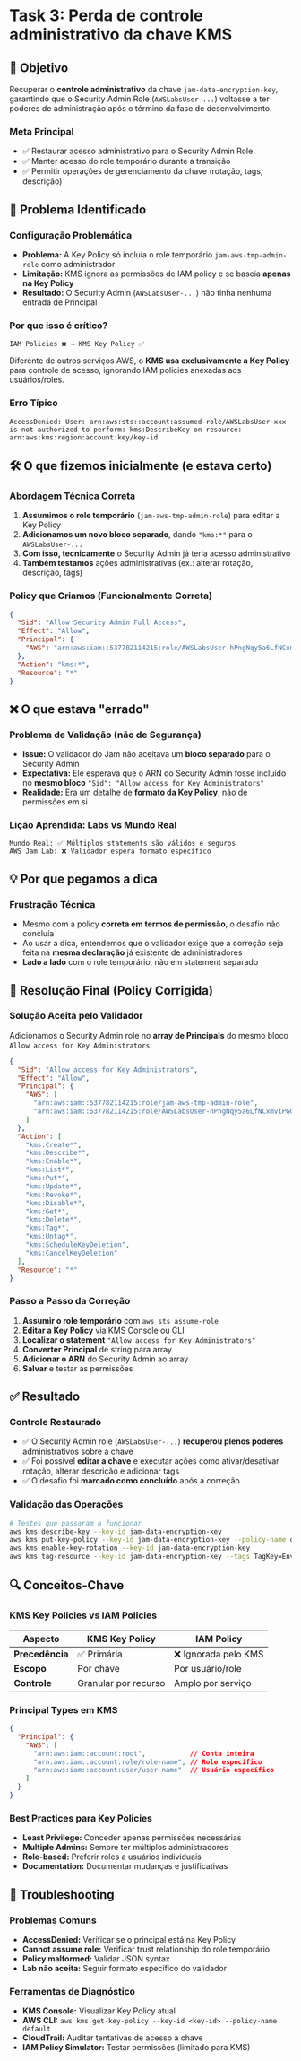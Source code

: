 # Task 3: Perda de controle administrativo da chave KMS

## 🎯 Objetivo

Recuperar o **controle administrativo** da chave `jam-data-encryption-key`, garantindo que o Security Admin Role (`AWSLabsUser-...`) voltasse a ter poderes de administração após o término da fase de desenvolvimento.

### Meta Principal
- ✅ Restaurar acesso administrativo para o Security Admin Role
- ✅ Manter acesso do role temporário durante a transição
- ✅ Permitir operações de gerenciamento da chave (rotação, tags, descrição)

## 🔎 Problema Identificado

### Configuração Problemática
- **Problema:** A Key Policy só incluía o role temporário `jam-aws-tmp-admin-role` como administrador
- **Limitação:** KMS ignora as permissões de IAM policy e se baseia **apenas na Key Policy**
- **Resultado:** O Security Admin (`AWSLabsUser-...`) não tinha nenhuma entrada de Principal

### Por que isso é crítico?
```
IAM Policies ❌ → KMS Key Policy ✅
```
Diferente de outros serviços AWS, o **KMS usa exclusivamente a Key Policy** para controle de acesso, ignorando IAM policies anexadas aos usuários/roles.

### Erro Típico
```
AccessDenied: User: arn:aws:sts::account:assumed-role/AWSLabsUser-xxx 
is not authorized to perform: kms:DescribeKey on resource: arn:aws:kms:region:account:key/key-id
```

## 🛠️ O que fizemos inicialmente (e estava certo)

### Abordagem Técnica Correta
1. **Assumimos o role temporário** (`jam-aws-tmp-admin-role`) para editar a Key Policy
2. **Adicionamos um novo bloco separado**, dando `"kms:*"` para o `AWSLabsUser-...`
3. **Com isso, tecnicamente** o Security Admin já teria acesso administrativo
4. **Também testamos** ações administrativas (ex.: alterar rotação, descrição, tags)

### Policy que Criamos (Funcionalmente Correta)
```json
{
  "Sid": "Allow Security Admin Full Access",
  "Effect": "Allow",
  "Principal": {
    "AWS": "arn:aws:iam::537782114215:role/AWSLabsUser-hPngNqy5a6LfNCxmviPGG7"
  },
  "Action": "kms:*",
  "Resource": "*"
}
```

## ❌ O que estava "errado"

### Problema de Validação (não de Segurança)
- **Issue:** O validador do Jam não aceitava um **bloco separado** para o Security Admin
- **Expectativa:** Ele esperava que o ARN do Security Admin fosse incluído no **mesmo bloco** `"Sid": "Allow access for Key Administrators"`
- **Realidade:** Era um detalhe de **formato da Key Policy**, não de permissões em si

### Lição Aprendida: Labs vs Mundo Real
```
Mundo Real: ✅ Múltiplos statements são válidos e seguros
AWS Jam Lab: ❌ Validador espera formato específico
```

## 💡 Por que pegamos a dica

### Frustração Técnica
- Mesmo com a policy **correta em termos de permissão**, o desafio não concluía
- Ao usar a dica, entendemos que o validador exige que a correção seja feita na **mesma declaração** já existente de administradores
- **Lado a lado** com o role temporário, não em statement separado

## 🔧 Resolução Final (Policy Corrigida)

### Solução Aceita pelo Validador
Adicionamos o Security Admin role no **array de Principals** do mesmo bloco `Allow access for Key Administrators`:

```json
{
  "Sid": "Allow access for Key Administrators",
  "Effect": "Allow",
  "Principal": {
    "AWS": [
      "arn:aws:iam::537782114215:role/jam-aws-tmp-admin-role",
      "arn:aws:iam::537782114215:role/AWSLabsUser-hPngNqy5a6LfNCxmviPGG7"
    ]
  },
  "Action": [
    "kms:Create*",
    "kms:Describe*",
    "kms:Enable*",
    "kms:List*",
    "kms:Put*",
    "kms:Update*",
    "kms:Revoke*",
    "kms:Disable*",
    "kms:Get*",
    "kms:Delete*",
    "kms:Tag*",
    "kms:Untag*",
    "kms:ScheduleKeyDeletion",
    "kms:CancelKeyDeletion"
  ],
  "Resource": "*"
}
```

### Passo a Passo da Correção
1. **Assumir o role temporário** com `aws sts assume-role`
2. **Editar a Key Policy** via KMS Console ou CLI
3. **Localizar o statement** `"Allow access for Key Administrators"`
4. **Converter Principal** de string para array
5. **Adicionar o ARN** do Security Admin ao array
6. **Salvar** e testar as permissões

## ✅ Resultado

### Controle Restaurado
- ✅ O Security Admin role (`AWSLabsUser-...`) **recuperou plenos poderes** administrativos sobre a chave
- ✅ Foi possível **editar a chave** e executar ações como ativar/desativar rotação, alterar descrição e adicionar tags
- ✅ O desafio foi **marcado como concluído** após a correção

### Validação das Operações
```bash
# Testes que passaram a funcionar
aws kms describe-key --key-id jam-data-encryption-key
aws kms put-key-policy --key-id jam-data-encryption-key --policy-name default --policy file://policy.json
aws kms enable-key-rotation --key-id jam-data-encryption-key
aws kms tag-resource --key-id jam-data-encryption-key --tags TagKey=Environment,TagValue=Production
```

## 🔍 Conceitos-Chave

### KMS Key Policies vs IAM Policies
| Aspecto | KMS Key Policy | IAM Policy |
|---------|----------------|------------|
| **Precedência** | ✅ Primária | ❌ Ignorada pelo KMS |
| **Escopo** | Por chave | Por usuário/role |
| **Controle** | Granular por recurso | Amplo por serviço |

### Principal Types em KMS
```json
{
  "Principal": {
    "AWS": [
      "arn:aws:iam::account:root",           // Conta inteira
      "arn:aws:iam::account:role/role-name", // Role específico
      "arn:aws:iam::account:user/user-name"  // Usuário específico
    ]
  }
}
```

### Best Practices para Key Policies
- **Least Privilege:** Conceder apenas permissões necessárias
- **Multiple Admins:** Sempre ter múltiplos administradores
- **Role-based:** Preferir roles a usuários individuais
- **Documentation:** Documentar mudanças e justificativas

## 🚨 Troubleshooting

### Problemas Comuns
- **AccessDenied:** Verificar se o principal está na Key Policy
- **Cannot assume role:** Verificar trust relationship do role temporário  
- **Policy malformed:** Validar JSON syntax
- **Lab não aceita:** Seguir formato específico do validador

### Ferramentas de Diagnóstico
- **KMS Console:** Visualizar Key Policy atual
- **AWS CLI:** `aws kms get-key-policy --key-id <key-id> --policy-name default`
- **CloudTrail:** Auditar tentativas de acesso à chave
- **IAM Policy Simulator:** Testar permissões (limitado para KMS)